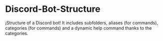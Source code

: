 # Discord-Bot-Structure
¡Structure of a Discord bot! It includes subfolders, aliases (for commands), categories (for commands) and a dynamic help command thanks to the categories.
